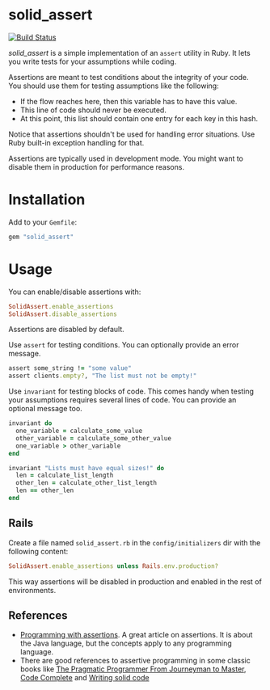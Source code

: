 # solid_assert

[![Build Status](https://travis-ci.org/jorgemanrubia/solid_assert.svg?branch=master)](https://travis-ci.org/jorgemanrubia/solid_assert)

*solid_assert* is a simple implementation of an `assert` utility in Ruby. It lets you write tests for your assumptions while coding.

Assertions are meant to test conditions about the integrity of your code. You should use them for testing assumptions like the following:

- If the flow reaches here, then this variable has to have this value.
- This line of code should never be executed.
- At this point, this list should contain one entry for each key in this hash.

Notice that assertions shouldn't be used for handling error situations. Use Ruby built-in exception handling for that.

Assertions are typically used in development mode. You might want to disable them in production for performance reasons.

# Installation

Add to your `Gemfile`:

```ruby
gem "solid_assert"
```

# Usage

You can enable/disable assertions with:

```ruby
SolidAssert.enable_assertions
SolidAssert.disable_assertions
```

Assertions are disabled by default.

Use `assert` for testing conditions. You can optionally provide an error message.

```ruby
assert some_string != "some value"
assert clients.empty?, "The list must not be empty!"
```

Use `invariant` for testing blocks of code. This comes handy
when testing your assumptions requires several lines of code.
You can provide an optional message too.

```ruby
invariant do
  one_variable = calculate_some_value
  other_variable = calculate_some_other_value
  one_variable > other_variable
end
```

```ruby
invariant "Lists must have equal sizes!" do
  len = calculate_list_length
  other_len = calculate_other_list_length
  len == other_len
end
```

## Rails

Create a file named `solid_assert.rb` in the `config/initializers` dir with the following content:

```ruby
SolidAssert.enable_assertions unless Rails.env.production?
```

This way assertions will be disabled in production and enabled in the rest of environments.

## References

- [Programming with assertions](http://download.oracle.com/javase/1.4.2/docs/guide/lang/assert.html). A great article on assertions. It is about the Java language, but the concepts apply to any programming language.
- There are good references to assertive programming in some classic books like [The Pragmatic Programmer From Journeyman to Master](http://www.amazon.com/exec/obidos/ASIN/020161622X/ref=nosim/jorgmanrpersp-20), [Code Complete](http://www.amazon.com/exec/obidos/ASIN/0735619670/ref=nosim/jorgmanrpersp-20) and [Writing solid code](http://www.amazon.com/exec/obidos/ASIN/1556155514/ref=nosim/jorgmanrpersp-20)
